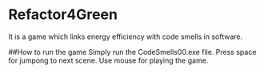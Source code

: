 # Refactor4Green
It is a game which links energy efficiency with code smells in software.

##How to run the game
Simply run the CodeSmells00.exe file.
Press space for jumpong to next scene.
Use mouse for playing the game.

